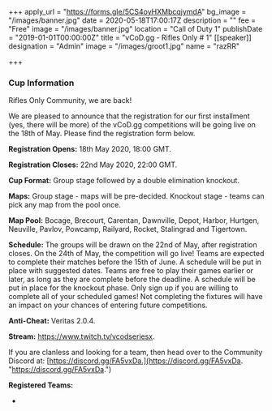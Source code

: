 +++
apply_url = "https://forms.gle/5CS4oyHXMbcqjymdA"
bg_image = "/images/banner.jpg"
date = 2020-05-18T17:00:17Z
description = ""
fee = "Free"
image = "/images/banner.jpg"
location = "Call of Duty 1"
publishDate = "2019-01-01T00:00:00Z"
title = "vCoD.gg - Rifles Only # 1"
[[speaker]]
designation = "Admin"
image = "/images/groot1.jpg"
name = "razRR"

+++
### **Cup Information**

Rifles Only Community, we are back!

We are pleased to announce that the registration for our first installment (yes, there will be more) of the vCoD.gg competitions will be going live on the 18th of May. Please find the registration form below.

**Registration Opens:** 18th May 2020, 18:00 GMT.

**Registration Closes:** 22nd May 2020, 22:00 GMT.

**Cup Format:** Group stage followed by a double elimination knockout.

**Maps:** Group stage - maps will be pre-decided. Knockout stage - teams can pick any map from the pool once.

**Map Pool:** Bocage, Brecourt, Carentan, Dawnville, Depot, Harbor, Hurtgen, Neuville, Pavlov, Powcamp, Railyard, Rocket, Stalingrad and Tigertown.

**Schedule:** The groups will be drawn on the 22nd of May, after registration closes. On the 24th of May, the competition will go live! Teams are expected to complete their matches before the 15th of June. A schedule will be put in place with suggested dates. Teams are free to play their games earlier or later, as long as they are complete before the deadline. A schedule will be put in place for the knockout phase. Only sign up if you are willing to complete all of your scheduled games! Not completing the fixtures will have an impact on your chances of entering future competitions.

**Anti-Cheat:** Veritas 2.0.4.

**Stream:** https://www.twitch.tv/vcodseriesx.

If you are clanless and looking for a team, then head over to the Community Discord at: [https://discord.gg/FA5vxDa.](https://discord.gg/FA5vxDa. "https://discord.gg/FA5vxDa.")

**Registered Teams:**

*
